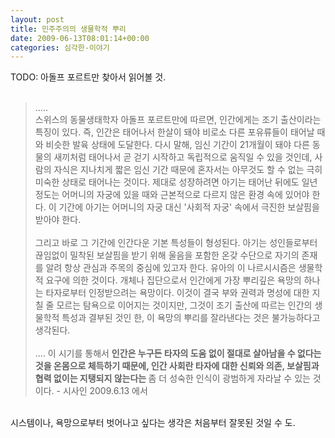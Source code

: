```yaml
---
layout: post
title: 민주주의의 생물학적 뿌리
date: 2009-06-13T08:01:14+00:00
categories: 심각한-이야기
---
```

TODO: 아돌프 포르트만 찾아서 읽어볼 것.<br />
<br />
<blockquote>.....<br />
스위스의 동물생태학자 아돌프 포르트만에 따르면, 인간에게는 조기 출산이라는 특징이 있다. 즉, 인간은 태어나서 한살이 돼야 비로소 다른 포유류들이 태어날 때와 비슷한 발육 상태에 도달한다. 다시 말해, 임신 기간이 21개월이 돼야 다른 동물의 새끼처럼 태어나서 곧 걷기 시작하고 독립적으로 움직일 수 있을 것인데, 사람의 자식은 지나치게 짧은 임신 기간 때문에 혼자서는 아무것도 할 수 없는 극히 미숙한 상태로 태어나는 것이다. 제대로 성장하려면 아기는 태어난 뒤에도 일년 정도는 어머니의 자궁에 있을 때와 근본적으로 다르지 않은 환경 속에 있어야 한다. 이 기간에 아기는 어머니의 자궁 대신 '사회적 자궁' 속에서 극진한 보살핌을 받아야 한다.<br />
<br />
그리고 바로 그 기간에 인간다운 기본 특성들이 형성된다. 아기는 성인들로부터 끊임없이 밀착된 보살핌을 받기 위해 울음을 포함한 온갖 수단으로 자기의 존재를 알려 항상 관심과 주목의 중심에 있고자 한다. 유아의 이 나르시시즘은 생물학적 요구에 의한 것이다. 개체나 집단으로서 인간에게 가장 뿌리깊은 욕망의 하나는 타자로부터 인정받으려는 욕망이다. 이것이 결국 부와 권력과 명성에 대한 지칠 줄 모르는 탐욕으로 이어지는 것이지만, 그것이 조기 출산에 따르는 인간의 생물학적 특성과 결부된 것인 한, 이 욕망의 뿌리를 잘라낸다는 것은 불가능하다고 생각된다.<br />
<br />
.... 이 시기를 통해서 <span style="font-weight: bold;">인간은 누구든 타자의 도움 없이 절대로 살아남을 수 없다는 것을 온몸으로 체득하기 때문에, 인간 사회란 타자에 대한 신뢰와 의존, 보살핌과 협력 없이는 지탱되지 않는다는 </span>좀 더 성숙한 인식이 광범하게 자라날 수 있는 것이다. - 시사인 2009.6.13 에서</blockquote><br />
시스템이나, 욕망으로부터 벗어나고 싶다는 생각은 처음부터 잘못된 것일 수 도.<br />
